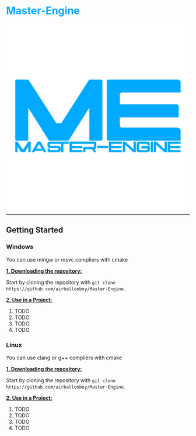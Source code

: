 <h1 style="color:#00aaff;">Master-Engine</h1>

![Master-Engine](./resources/MASTER-ENGINE_logo_bright_noBG.png?raw=true "Master-Engine")

***

## Getting Started
### Windows
You can use mingw or msvc compliers with cmake

<ins>**1. Downloading the repository:**</ins>

Start by cloning the repository with `git clone https://github.com/airballonboy/Master-Engine`.

<ins>**2. Use in a Project:**</ins>

1. TODO
2. TODO
3. TODO
4. TODO 


### Linux
You can use clang or g++ compilers with cmake

<ins>**1. Downloading the repository:**</ins>

Start by cloning the repository with `git clone https://github.com/airballonboy/Master-Engine`.

<ins>**2. Use in a Project:**</ins>

1. TODO
2. TODO
3. TODO
4. TODO 

